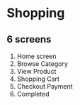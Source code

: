 # Shopping

## 6 screens

1) Home screen
2) Browse Category
3) View Product
4) Shopping Cart
5) Checkout Payment
6) Completed